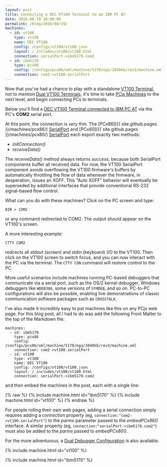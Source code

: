 ```yaml
---
layout: post
title: Connecting a DEC VT100 Terminal to an IBM PC AT
date: 2016-08-19 10:00:00
permalink: /blog/2016/08/19/
machines:
  - id: vt100
    type: vt100
    name: DEC VT100
    config: /configs/vt100/vt100.json
    layout: /_includes/vt100/vt100.html
    connection: serialPort->ibm5170.com2
  - id: ibm5170
    type: pcx86
    config: /configs/pcx86/xml/machine/5170/ega/2048kb/rev3/machine.xml
    connection: com2->vt100.serialPort
---
```


Now that you've had a chance to play with a standalone [VT100 Terminal](/machines/dec/vt100/), not to mention
[Dual VT100 Terminals](/machines/dec/vt100/dual/), it's time to take [PCjs Machines](/) to the next level, and
begin connecting PCs to terminals.

Below you'll find a [DEC VT100 Terminal connected to IBM PC AT](/machines/dec/vt100/5170/) via the PC's **COM2** serial port.

At this point, the connection is *very* thin.  The [PCx86]({{ site.github.pages }}/machines/pcx86/) [SerialPort](/machines/pcx86/lib/serial.js)
and [PCx80]({{ site.github.pages }}/machines/pcx80/) [SerialPort](/machines/pcx80/lib/serial.js) each export exactly two methods:

- *initConnection()*
- *receiveData()*

The *receiveData()* method always returns *success*, because both SerialPort components buffer all received data.
For now, the VT100 SerialPort component avoids overflowing the VT100 firmware's buffers by automatically throttling the flow
of data whenever the firmware, in desperation, issues an XOFF.  This "Auto XOFF" behavior will eventually be superseded by
additional interfaces that provide conventional RS-232 signal-based flow control.

What can you do with these machines?  Click on the PC screen and type:

	DIR > COM2

or any command redirected to COM2.  The output should appear on the VT100's screen.

A more interesting example:

	CTTY COM2

redirects all *stdout* (screen) and *stdin* (keyboard) I/O to the VT100.  Then click on the VT100 screen to switch focus,
and you can now interact with the PC via the terminal.  The `CTTY CON` command will restore control to the PC.

More useful scenarios include machines running PC-based debuggers that communicate via a serial port, such as the
OS/2 kernel debugger, Windows debuggers like `WDEB386`, some versions of `SYMDEB`, and so on.  PC-to-PC configurations will
also be possible, enabling live demonstrations of classic communication software packages such as `CROSSTALK`.

I've also made it incredibly easy to put machines like this on any PCjs web page.  For this blog post, all I had to do
was add the following Front Matter to the top of the Markdown file:

	machines:
      - id: ibm5170
        type: pcx86
        config: /configs/pcx86/xml/machine/5170/ega/2048kb/rev3/machine.xml
        connection: com2->vt100.serialPort
      - id: vt100
        type: vt100
        name: DEC VT100
        config: /configs/vt100/vt100.json
        layout: /_includes/vt100/vt100.html
        connection: serialPort->ibm5170.com2

and then embed the machines in the post, each with a single line:

{% raw %}
	{% include machine.html id="ibm5170" %}
	{% include machine.html id="vt100" %}
{% endraw %}

For people rolling their own web pages, adding a serial connection simply requires adding a *connection* property
(eg, `connection:"com2->vt100.serialPort"`) to the *parms* parameter passed to the *embedPCx86()* interface.  A similar
property (eg, `connection:"serialPort->ibm5170.com2"`) must also be added to the *parms* passed to *embedPCx80()*.

For the more adventurous, a [Dual Debugger Configuration](/machines/dec/vt100/5170/debugger/) is also available.

{% include machine.html id="vt100" %}

{% include machine.html id="ibm5170" %}
